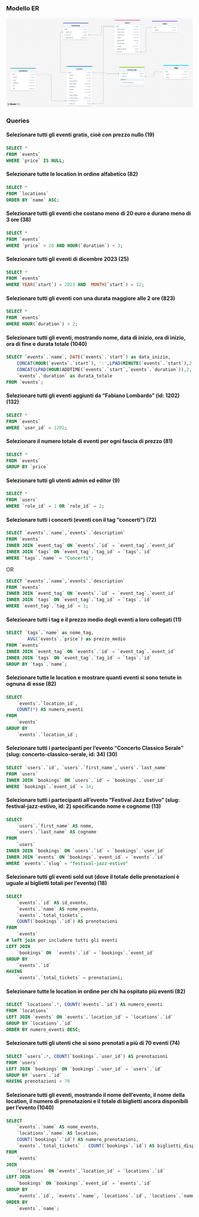 ### Modello ER 
![alt text](gestore_eventi.png)

### Queries

#### Selezionare tutti gli eventi gratis, cioè con prezzo nullo (19)

```sql
SELECT *
FROM `events`
WHERE `price` IS NULL;
```

#### Selezionare tutte le location in ordine alfabetico (82)

```sql
SELECT *
FROM `locations`
ORDER BY `name` ASC;
```

#### Selezionare tutti gli eventi che costano meno di 20 euro e durano meno di 3 ore (38)

```sql
SELECT *
FROM `events`
WHERE `price` < 20 AND HOUR(`duration`) < 3;
```

#### Selezionare tutti gli eventi di dicembre 2023 (25)

```sql
SELECT *
FROM `events`
WHERE YEAR(`start`) = 2023 AND  MONTH(`start`) = 12;
```

#### Selezionare tutti gli eventi con una durata maggiore alle 2 ore (823)

```sql
SELECT *
FROM `events`
WHERE HOUR(`duration`) > 2;
```

#### Selezionare tutti gli eventi, mostrando nome, data di inizio, ora di inizio, ora di fine e durata totale (1040)

```sql
SELECT `events`.`name`, DATE(`events`.`start`) as data_inizio,
	CONCAT(HOUR(`events`.`start`), ':',LPAD(MINUTE(`events`.`start`),2,'0')) as ora_inizio,
    CONCAT(LPAD(HOUR(ADDTIME(`events`.`start`,`events`.`duration`)),2,'0'), ':', LPAD(MINUTE(ADDTIME(`events`.`start`,`events`.`duration`)),2,'0')) as ora_fine,
    `events`.`duration` as durata_totale
FROM `events`;
```

#### Selezionare tutti gli eventi aggiunti da “Fabiano Lombardo” (id: 1202) (132)

```sql
SELECT *
FROM `events`
WHERE `user_id` = 1202;
```

#### Selezionare il numero totale di eventi per ogni fascia di prezzo (81)

```sql
SELECT *
FROM `events`
GROUP BY `price`
```

#### Selezionare tutti gli utenti admin ed editor (9)

```sql
SELECT *
FROM `users`
WHERE `role_id` = 1 OR `role_id` = 2;
```

#### Selezionare tutti i concerti (eventi con il tag “concerti”) (72)

```sql 
SELECT `events`.`name`,`events`.`description`
FROM `events` 
INNER JOIN `event_tag` ON `events`.`id` = `event_tag`.`event_id`
INNER JOIN `tags` ON `event_tag`.`tag_id` = `tags`.`id`
WHERE `tags`.`name` = "Concerti";
```
OR
```sql 
SELECT `events`.`name`,`events`.`description`
FROM `events` 
INNER JOIN `event_tag` ON `events`.`id` = `event_tag`.`event_id`
INNER JOIN `tags` ON `event_tag`.`tag_id` = `tags`.`id`
WHERE `event_tag`.`tag_id` = 1;
```

#### Selezionare tutti i tag e il prezzo medio degli eventi a loro collegati (11)

```sql 
SELECT `tags`.`name` as nome_tag, 
        AVG(`events`.`price`) as prezzo_medio
FROM `events` 
INNER JOIN `event_tag` ON `events`.`id` = `event_tag`.`event_id`
INNER JOIN `tags` ON `event_tag`.`tag_id` = `tags`.`id`
GROUP BY `tags`.`name`;
```

#### Selezionare tutte le location e mostrare quanti eventi si sono tenute in ognuna di esse (82)

```sql 
SELECT
    `events`.`location_id`,
    COUNT(*) AS numero_eventi
FROM
    `events`
GROUP BY
    `events`.`location_id`;
```

#### Selezionare tutti i partecipanti per l’evento “Concerto Classico Serale” (slug: concerto-classico-serale, id: 34) (30)

```sql 
SELECT `users`.`id`, `users`.`first_name`,`users`.`last_name` 
FROM `users` 
INNER JOIN `bookings` ON `users`.`id` = `bookings`.`user_id`
WHERE `bookings`.`event_id` = 34;
```

#### Selezionare tutti i partecipanti all’evento “Festival Jazz Estivo” (slug: festival-jazz-estivo, id: 2) specificando nome e cognome (13)

```sql 
SELECT 
    `users`.`first_name` AS nome, 
    `users`.`last_name` AS cognome
FROM 
    `users`
INNER JOIN `bookings` ON `users`.`id` = `bookings`.`user_id`
INNER JOIN `events` ON `bookings`.`event_id` = `events`.`id`
WHERE `events`.`slug` = "festival-jazz-estivo"
```

#### Selezionare tutti gli eventi sold out (dove il totale delle prenotazioni è uguale ai biglietti totali per l’evento) (18)

```sql
SELECT 
    `events`.`id` AS id_evento, 
    `events`.`name` AS nome_evento,
    `events`.`total_tickets`,
    COUNT(`bookings`.`id`) AS prenotazioni
FROM 
    `events`
# left join per includere tutti gli eventi
LEFT JOIN 
    `bookings` ON  `events`.`id` = `bookings`.`event_id`
GROUP BY 
    `events`.`id`
HAVING 
    `events`.`total_tickets` = prenotazioni;
```


#### Selezionare tutte le location in ordine per chi ha ospitato più eventi (82)

```sql 
SELECT `locations`.*, COUNT(`events`.`id`) AS numero_eventi
FROM `locations`
LEFT JOIN `events` ON `events`.`location_id` = `locations`.`id`
GROUP BY `locations`.`id`
ORDER BY numero_eventi DESC;
```
#### Selezionare tutti gli utenti che si sono prenotati a più di 70 eventi (74)
```sql
SELECT `users`.*, COUNT(`bookings`.`user_id`) AS prenotazioni
FROM `users`
LEFT JOIN `bookings` ON `bookings`.`user_id` = `users`.`id`
GROUP BY `users`.`id`
HAVING prenotazioni > 70
```

#### Selezionare tutti gli eventi, mostrando il nome dell’evento, il nome della location, il numero di prenotazioni e il totale di biglietti ancora disponibili per l’evento (1040)

```sql
SELECT 
    `events`.`name` AS nome_evento,
    `locations`.`name` AS location,
    COUNT(`bookings`.`id`) AS numero_prenotazioni,
    `events`.`total_tickets` - COUNT(`bookings`.`id`) AS biglietti_disponibili
FROM 
    `events`
JOIN 
    `locations` ON `events`.`location_id` = `locations`.`id`
LEFT JOIN 
    `bookings` ON `bookings`.`event_id` = `events`.`id`
GROUP BY 
    `events`.`id`, `events`.`name`, `locations`.`id`, `locations`.`name`, `events`.`total_tickets`
ORDER BY 
    `events`.`name`;
```